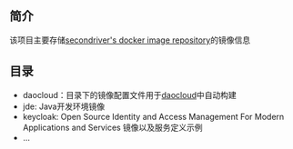 ## 简介

该项目主要存储[secondriver's docker image repository](https://hub.docker.com/u/secondrirver)的镜像信息
 
## 目录

+ daocloud：目录下的镜像配置文件用于[daocloud](http://www.daocloud.io)中自动构建
+ jde: Java开发环境镜像
+ keycloak: Open Source Identity and Access Management For Modern Applications and Services 镜像以及服务定义示例
+ ...

